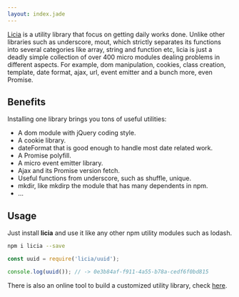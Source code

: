 ```yaml
---
layout: index.jade
---
```


[Licia](https://licia.liriliri.io/) is a utility library that focus on getting daily works done. Unlike other libraries such as underscore, mout, which strictly separates its functions into several categories like array, string and function etc, licia is just a deadly simple collection of over 400 micro modules dealing problems in different aspects. For example, dom manipulation, cookies, class creation, template, date format, ajax, url, event emitter and a bunch more, even Promise.

## Benefits

Installing one library brings you tons of useful utilities: 

* A dom module with jQuery coding style. 
* A cookie library. 
* dateFormat that is good enough to handle most date related work.
* A Promise polyfill. 
* A micro event emitter library. 
* Ajax and its Promise version fetch.
* Useful functions from underscore, such as shuffle, unique. 
* mkdir, like mkdirp the module that has many dependents in npm.
* ...

## Usage

Just install **licia** and use it like any other npm utility modules such as lodash.

```bash
npm i licia --save
```

```javascript
const uuid = require('licia/uuid');

console.log(uuid()); // -> 0e3b84af-f911-4a55-b78a-cedf6f0bd815
```

There is also an online tool to build a customized utility library, check [here](https://licia.liriliri.io/builder.html).